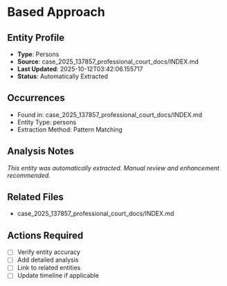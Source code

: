 # Based Approach

## Entity Profile
- **Type**: Persons
- **Source**: case_2025_137857_professional_court_docs/INDEX.md
- **Last Updated**: 2025-10-12T03:42:06.155717
- **Status**: Automatically Extracted

## Occurrences
- Found in: case_2025_137857_professional_court_docs/INDEX.md
- Entity Type: persons
- Extraction Method: Pattern Matching

## Analysis Notes
*This entity was automatically extracted. Manual review and enhancement recommended.*

## Related Files
- case_2025_137857_professional_court_docs/INDEX.md

## Actions Required
- [ ] Verify entity accuracy
- [ ] Add detailed analysis
- [ ] Link to related entities
- [ ] Update timeline if applicable

